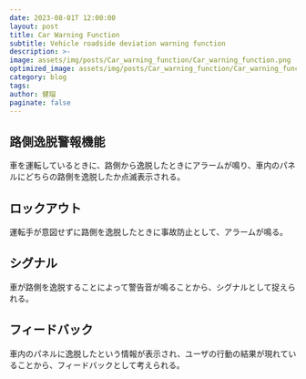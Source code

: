 ```yaml
---
date: 2023-08-01T 12:00:00
layout: post
title: Car Warning Function
subtitle: Vehicle roadside deviation warning function
description: >-
image: assets/img/posts/Car_warning_function/Car_warning_function.png
optimized_image: assets/img/posts/Car_warning_function/Car_warning_function_resized_thumbnail.png
category: blog
tags: 
author: 健瑠
paginate: false
---
```


## 路側逸脱警報機能

車を運転しているときに、路側から逸脱したときにアラームが鳴り、車内のパネルにどちらの路側を逸脱したか点滅表示される。

## ロックアウト

運転手が意図せずに路側を逸脱したときに事故防止として、アラームが鳴る。

## シグナル

車が路側を逸脱することによって警告音が鳴ることから、シグナルとして捉えられる。

## フィードバック

車内のパネルに逸脱したという情報が表示され、ユーザの行動の結果が現れていることから、フィードバックとして考えられる。